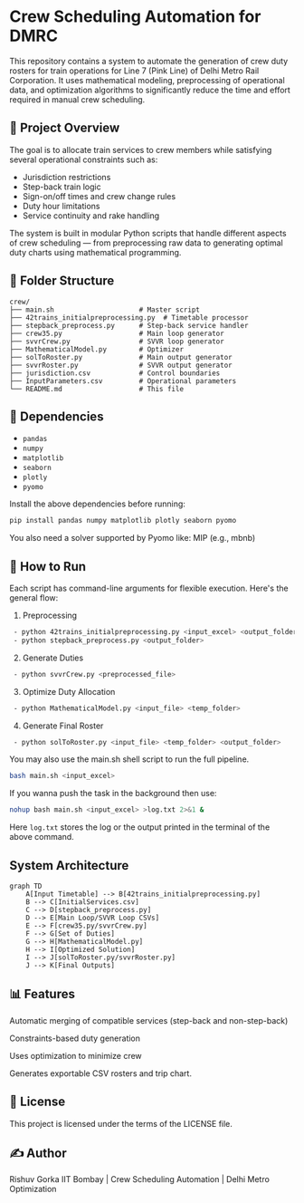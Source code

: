 # Crew Scheduling Automation for DMRC

This repository contains a system to automate the generation of crew duty rosters for train operations for Line 7 (Pink Line) of Delhi Metro Rail Corporation. It uses mathematical modeling, preprocessing of operational data, and optimization algorithms to significantly reduce the time and effort required in manual crew scheduling.

## 📌 Project Overview

The goal is to allocate train services to crew members while satisfying several operational constraints such as:
- Jurisdiction restrictions
- Step-back train logic
- Sign-on/off times and crew change rules
- Duty hour limitations
- Service continuity and rake handling

The system is built in modular Python scripts that handle different aspects of crew scheduling — from preprocessing raw data to generating optimal duty charts using mathematical programming.



## 📁 Folder Structure
```text
crew/
├── main.sh                     # Master script
├── 42trains_initialpreprocessing.py  # Timetable processor
├── stepback_preprocess.py      # Step-back service handler
├── crew35.py                   # Main loop generator
├── svvrCrew.py                 # SVVR loop generator
├── MathematicalModel.py        # Optimizer
├── solToRoster.py              # Main output generator
├── svvrRoster.py               # SVVR output generator
├── jurisdiction.csv            # Control boundaries
├── InputParameters.csv         # Operational parameters
└── README.md                   # This file

```

## 🧮 Dependencies

- `pandas`
- `numpy`
- `matplotlib`
- `seaborn`
- `plotly`
- `pyomo`

Install the above dependencies before running:

```bash
pip install pandas numpy matplotlib plotly seaborn pyomo
```
You also need a solver supported by Pyomo like:
MIP (e.g., mbnb)

## 🚀 How to Run
Each script has command-line arguments for flexible execution. Here's the general flow:

1. Preprocessing
```bash
 - python 42trains_initialpreprocessing.py <input_excel> <output_folder>
 - python stepback_preprocess.py <output_folder>
```
2. Generate Duties
```bash
 - python svvrCrew.py <preprocessed_file>
```
3. Optimize Duty Allocation
```bash
 - python MathematicalModel.py <input_file> <temp_folder>
```
4. Generate Final Roster
```bash
 - python solToRoster.py <input_file> <temp_folder> <output_folder>
```

You may also use the main.sh shell script to run the full pipeline.
```bash
bash main.sh <input_excel>
```
If you wanna push the task in the background then use:
```bash
nohup bash main.sh <input_excel> >log.txt 2>&1 &
```
Here `log.txt` stores the log or the output printed in the terminal of the above command.

## System Architecture
```mermaid
graph TD
    A[Input Timetable] --> B[42trains_initialpreprocessing.py]
    B --> C[InitialServices.csv]
    C --> D[stepback_preprocess.py]
    D --> E[Main Loop/SVVR Loop CSVs]
    E --> F[crew35.py/svvrCrew.py]
    F --> G[Set of Duties]
    G --> H[MathematicalModel.py]
    H --> I[Optimized Solution]
    I --> J[solToRoster.py/svvrRoster.py]
    J --> K[Final Outputs]
```

## 📊 Features
Automatic merging of compatible services (step-back and non-step-back)

Constraints-based duty generation

Uses optimization to minimize crew

Generates exportable CSV rosters and trip chart.

## 📃 License
This project is licensed under the terms of the LICENSE file.

## ✍️ Author
Rishuv Gorka
IIT Bombay | Crew Scheduling Automation | Delhi Metro Optimization

